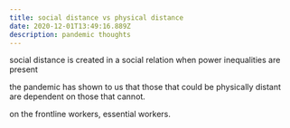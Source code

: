 ```yaml
---
title: social distance vs physical distance
date: 2020-12-01T13:49:16.889Z
description: pandemic thoughts
---
```

social distance is created in a social relation when power inequalities are present

the pandemic has shown to us that those that could be physically distant are dependent on those that cannot.

on the frontline workers, essential workers.